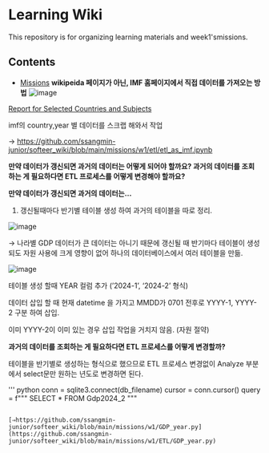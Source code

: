 # Learning Wiki

This repository is for organizing learning materials and week1'smissions.

## Contents

- [Missions](missions)
**wikipeida 페이지가 아닌, IMF 홈페이지에서 직접 데이터를 가져오는 방법**
![image](https://github.com/ssangmin-junior/softeer_wiki/assets/108651531/487d427a-38d2-4f6d-bb73-88b326166000)



[Report for Selected Countries and Subjects](https://www.imf.org/en/Publications/WEO/weo-database/2024/April/weo-report?c=512,914,612,171,614,311,213,911,314,193,122,912,313,419,513,316,913,124,339,638,514,218,963,616,223,516,918,748,618,624,522,622,156,626,628,228,924,233,632,636,634,238,662,960,423,935,128,611,321,243,248,469,253,642,643,939,734,644,819,172,132,646,648,915,134,652,174,328,258,656,654,336,263,268,532,944,176,534,536,429,433,178,436,136,343,158,439,916,664,826,542,967,443,917,544,941,446,666,668,672,946,137,546,674,676,548,556,678,181,867,682,684,273,868,921,948,943,686,688,518,728,836,558,138,196,278,692,694,962,142,449,564,565,283,853,288,293,566,964,182,359,453,968,922,714,862,135,716,456,722,942,718,724,576,936,961,813,726,199,733,184,524,361,362,364,732,366,144,146,463,528,923,738,578,537,742,866,369,744,186,925,869,746,926,466,112,111,298,927,846,299,582,487,474,754,698,&s=NGDPD,&sy=2022&ey=2029&ssm=0&scsm=1&scc=0&ssd=1&ssc=0&sic=0&sort=country&ds=.&br=1)

imf의 country,year 별 데이터를 스크랩 해와서 작업

→ https://github.com/ssangmin-junior/softeer_wiki/blob/main/missions/w1/etl/etl_as_imf.ipynb

**만약 데이터가 갱신되면 과거의 데이터는 어떻게 되어야 할까요? 과거의 데이터를 조회하는 게 필요하다면 ETL 프로세스를 어떻게 변경해야 할까요?**

**만약 데이터가 갱신되면 과거의 데이터는…**

1. 갱신될때마다 반기별 테이블 생성  하여 과거의 테이블을 따로 정리.
    
![image](https://github.com/ssangmin-junior/softeer_wiki/assets/108651531/4d1b7807-ff6f-4e37-b72e-9ff68edd23e9)

    

→ 나라별 GDP 데이터가 큰 데이터는 아니기 때문에 갱신될 때 반기마다 테이블이 생성되도 자원 사용에 크게 영향이 없어 하나의 데이터베이스에서 여러 테이블을 만듦.

![image](https://github.com/ssangmin-junior/softeer_wiki/assets/108651531/995b47a6-ce05-4ff3-a7d0-bed1374f27ad)

테이블 생성 할때 YEAR 컬럼 추가 (’2024-1’, ‘2024-2’ 형식)

데이터 삽입 할 때 현재 datetime 을 가지고 MMDD가 0701 전후로 YYYY-1, YYYY-2 구분 하여 삽입.

이미 YYYY-2이 이미 있는 경우 삽입 작업을 거치지 않음. (자원 절약) 

**과거의 데이터를 조회하는 게 필요하다면 ETL 프로세스를 어떻게 변경할까?**

테이블을 반기별로 생성하는 형식으로 했으므로 ETL 프로세스 변경없이 Analyze 부분에서 select문만 원하는 년도로 변경하면 된다.

'''
python
conn = sqlite3.connect(db_filename)
cursor = conn.cursor()
query = f"""
SELECT * FROM Gdp2024_2
"""
```

[⇒https://github.com/ssangmin-junior/softeer_wiki/blob/main/missions/w1/GDP_year.py](https://github.com/ssangmin-junior/softeer_wiki/blob/main/missions/w1/ETL/GDP_year.py)
